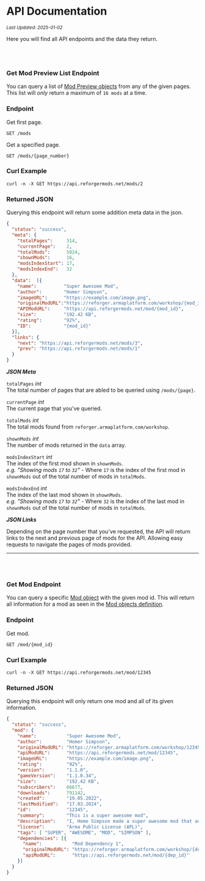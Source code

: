 # API Documentation
<sup>*Last Updated: 2025-01-02*</sup>

Here you will find all API endpoints and the data they return.

<br><br>

### **Get Mod Preview List Endpoint**

You can query a list of [Mod Preview objects](?page=documentation/mods) from any of the given pages.
This list will *only* return a maximum of `16 mods` at a time.

### **Endpoint**
Get first page.
```
GET /mods
```

Get a specified page.
```
GET /mods/{page_number}
```

### **Curl Example**
```
curl -n -X GET https://api.reforgermods.net/mods/2
```

### **Returned JSON**

Querying this endpoint will return some addition meta data in the json.
```json
{
  "status": "success",
  "meta": {
    "totalPages":     314,
    "currentPage":    2,
    "totalMods":      5024,
    "shownMods":      16,
    "modsIndexStart": 17,
    "modsIndexEnd":   32
  },
  "data":  [{
    "name":          "Super Awesome Mod",
    "author":        "Homer Simpson",
    "imageURL":      "https://example.com/image.png",
    "originalModURL":"https://reforger.armaplatform.com/workshop/{mod_id}",
    "APIModURL":     "https://api.reforgermods.net/mod/{mod_id}",
    "size":          "192.42 KB",
    "rating":        "92%",
    "ID":            "{mod_id}"
  }],
  "links": {
    "next": "https://api.reforgermods.net/mods/3",
    "prev": "https://api.reforgermods.net/mods/1"
  }
}
```

***JSON Meta***

`totalPages` *int*\
The total number of pages that are abled to be queried using `/mods/{page}`.

`currentPage` *int*\
The current page that you've queried.

`totalMods` *int*\
The total mods found from `reforger.armaplatform.com/workshop`.

`shownMods` *int*\
The number of mods returned in the `data` array.

`modsIndexStart` *int*\
The index of the first mod shown in `shownMods`.\
*e.g. "Showing mods `17` to `32`"*  - Where `17` is the index of the first mod in `shownMods` out of the total number of mods in `totalMods`.

`modsIndexEnd` *int*\
The index of the last mod shown in `shownMods`.\
*e.g. "Showing mods `17` to `32`"*  - Where `32` is the index of the last mod in `shownMods` out of the total number of mods in `totalMods`.

***JSON Links***

Depending on the page number that you've requested, the API will return links to the next and previous page of mods for the API.
Allowing easy requests to navigate the pages of mods provided.
___
<br><br>

### **Get Mod Endpoint**

You can query a specific [Mod object](?page=documentation/mods) with the given mod id.
This will return all information for a mod as seen in the [Mod objects definition](?page=documentation/mods).

### **Endpoint**
Get mod.
```
GET /mod/{mod_id}
```

### **Curl Example**
```
curl -n -X GET https://api.reforgermods.net/mod/12345
```

### **Returned JSON**

Querying this endpoint will only return one mod and all of its given information.
```json
{
  "status": "success",
  "mod": {
    "name":           "Super Awesome Mod",
    "author":         "Homer Simpson",
    "originalModURL": "https://reforger.armaplatform.com/workshop/12345",
    "apiModURL":      "https://api.reforgermods.net/mod/12345",
    "imageURL":       "https://example.com/image.png",
    "rating":         "92%",
    "version":        "1.1.0",
    "gameVersion":    "1.1.0.34",
    "size":           "192.42 KB",
    "subscribers":    66677,
    "downloads":      791142,
    "created":        "19.05.2022",
    "lastModified":   "17.03.2024",
    "id":             "12345",
    "summary":        "This is a super awesome mod",
    "description":    "I, Home Simpson made a super awesome mod that adds so much cool stuff to arma reforger!",
    "license":        "Arma Public License (APL)",
    "tags": [ "SUPER", "AWESOME", "MOD", "SIMPSON" ],
    "dependencies": [{
      "name":           "Mod Dependency 1",
      "originalModURL": "https://reforger.armaplatform.com/workshop/{dep_id}",
      "apiModURL":      "https://api.reforgermods.net/mod/{dep_id}"
    }]
  }
}
```
